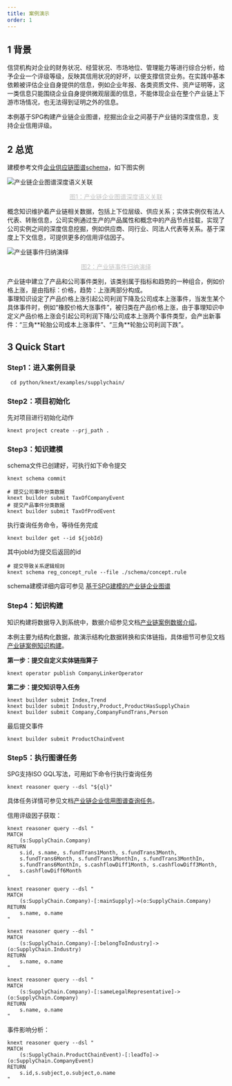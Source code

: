 ```yaml
---
title: 案例演示
order: 1
---
```


## 1 背景

信贷机构对企业的财务状况、经营状况、市场地位、管理能力等进行综合分析，给予企业一个评级等级，反映其信用状况的好坏，以便支撑信贷业务。在实践中基本依赖被评估企业自身提供的信息，例如企业年报、各类资质文件、资产证明等，这一类信息只能围绕企业自身提供微观层面的信息，不能体现企业在整个产业链上下游市场情况，也无法得到证明之外的信息。

本例基于SPG构建产业链企业图谱，挖掘出企业之间基于产业链的深度信息，支持企业信用评级。

## 2 总览

建模参考文件[企业供应链图谱schema](https://github.com/OpenSPG/openspg/blob/master/python/knext/examples/supplychain/schema/supplychain.schema)，如下图实例

![产业链企业图谱深度语义关联](https://mdn.alipayobjects.com/huamei_xgb3qj/afts/img/A*J_NpRoNbO-YAAAAAAAAAAAAADtmcAQ/original)

<center style="font-size:14px;color:#C0C0C0;text-decoration:underline">图1：产业链企业图谱深度语义关联 </center>


概念知识维护着产业链相关数据，包括上下位层级、供应关系；实体实例仅有法人代表、转账信息，公司实例通过生产的产品属性和概念中的产品节点挂载，实现了公司实例之间的深度信息挖掘，例如供应商、同行业、同法人代表等关系。基于深度上下文信息，可提供更多的信用评估因子。

![产业链事件归纳演绎  ](https://mdn.alipayobjects.com/huamei_xgb3qj/afts/img/A*X2TES7hf9ycAAAAAAAAAAAAADtmcAQ/original)

<center style="font-size:14px;color:#c0c0c0;text-decoration:underline">图2：产业链事件归纳演绎  </center>


产业链中建立了产品和公司事件类别，该类别属于指标和趋势的一种组合，例如价格上涨，是由指标：价格，趋势：上涨两部分构成。  
事理知识设定了产品价格上涨引起公司利润下降及公司成本上涨事件，当发生某个具体事件时，例如“橡胶价格大涨事件”，被归类在产品价格上涨，由于事理知识中定义产品价格上涨会引起公司利润下降/公司成本上涨两个事件类型，会产出新事件：“三角\*\*轮胎公司成本上涨事件”、“三角\*\*轮胎公司利润下跌”。

## 3 Quick Start

### Step1：进入案例目录

```shell
 cd python/knext/examples/supplychain/
```

### Step2：项目初始化

先对项目进行初始化动作

```cypher
knext project create --prj_path .
```

### Step3：知识建模

schema文件已创建好，可执行如下命令提交

```shell
knext schema commit
```

```shell
# 提交公司事件分类数据
knext builder submit TaxOfCompanyEvent
# 提交产品事件分类数据
knext builder submit TaxOfProdEvent
```

执行查询任务命令，等待任务完成

```shell
knext builder get --id ${jobId}
```

其中jobId为提交后返回的id

```shell
# 提交导致关系逻辑规则
knext schema reg_concept_rule --file ./schema/concept.rule
```

schema建模详细内容可参见 [基于SPG建模的产业链企业图谱](./model.md)

### Step4：知识构建

知识构建将数据导入到系统中，数据介绍参见文档[产业链案例数据介绍](./data.md)。

本例主要为结构化数据，故演示结构化数据转换和实体链指，具体细节可参见文档[产业链案例知识构建](./builder.md)。

**第一步：提交自定义实体链指算子**

```shell
knext operator publish CompanyLinkerOperator
```

**第二步：提交知识导入任务**

```shell
knext builder submit Index,Trend
knext builder submit Industry,Product,ProductHasSupplyChain
knext builder submit Company,CompanyFundTrans,Person
```

最后提交事件

```shell
knext builder submit ProductChainEvent
```

### Step5：执行图谱任务

SPG支持ISO GQL写法，可用如下命令行执行查询任务

```cypher
knext reasoner query --dsl "${ql}"
```

具体任务详情可参见文档[产业链企业信用图谱查询任务](./query.md)。

信用评级因子获取：

```cypher
knext reasoner query --dsl "
MATCH
    (s:SupplyChain.Company)
RETURN
    s.id, s.name, s.fundTrans1Month, s.fundTrans3Month, 
    s.fundTrans6Month, s.fundTrans1MonthIn, s.fundTrans3MonthIn, 
    s.fundTrans6MonthIn, s.cashflowDiff1Month, s.cashflowDiff3Month, 
    s.cashflowDiff6Month
"
```

```cypher
knext reasoner query --dsl "
MATCH
    (s:SupplyChain.Company)-[:mainSupply]->(o:SupplyChain.Company)
RETURN
    s.name, o.name
"
```

```cypher
knext reasoner query --dsl "
MATCH
    (s:SupplyChain.Company)-[:belongToIndustry]->(o:SupplyChain.Industry)
RETURN
    s.name, o.name
"
```

```cypher
knext reasoner query --dsl "
MATCH
    (s:SupplyChain.Company)-[:sameLegalRepresentative]->(o:SupplyChain.Company)
RETURN
    s.name, o.name
"
```

事件影响分析：

```cypher
knext reasoner query --dsl "
MATCH
    (s:SupplyChain.ProductChainEvent)-[:leadTo]->(o:SupplyChain.CompanyEvent)
RETURN
    s.id,s.subject,o.subject,o.name
"
```
